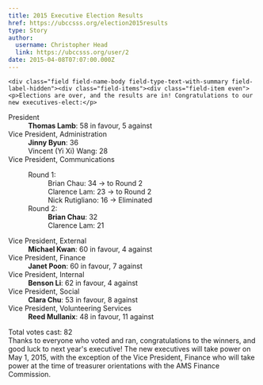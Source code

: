 ```yaml
---
title: 2015 Executive Election Results 
href: https://ubccsss.org/election2015results
type: Story
author:
  username: Christopher Head
  link: https://ubccsss.org/user/2
date: 2015-04-08T07:07:00.000Z
---
```



    <div class="field field-name-body field-type-text-with-summary field-label-hidden"><div class="field-items"><div class="field-item even"><p>Elections are over, and the results are in! Congratulations to our new executives-elect:</p>
<dl>
<dt>President</dt>
<dd><b>Thomas Lamb</b>: 58 in favour, 5 against</dd>
<dt>Vice President, Administration</dt>
<dd><b>Jinny Byun</b>: 36<br>
Vincent (Yi Xi) Wang: 28</dd>
<dt>Vice President, Communications</dt>
<dd>
<dl>
<dt>Round 1:</dt>
<dd>Brian Chau: 34 &#x2192; to Round 2<br>
Clarence Lam: 23 &#x2192; to Round 2<br>
Nick Rutigliano: 16 &#x2192; Eliminated</dd>
<dt>Round 2:</dt>
<dd><b>Brian Chau</b>: 32<br>
Clarence Lam: 21</dd>
</dl>
</dd>
<dt>Vice President, External</dt>
<dd><b>Michael Kwan</b>: 60 in favour, 4 against</dd>
<dt>Vice President, Finance</dt>
<dd><b>Janet Poon</b>: 60 in favour, 7 against</dd>
<dt>Vice President, Internal</dt>
<dd><b>Benson Li</b>: 62 in favour, 4 against</dd>
<dt>Vice President, Social</dt>
<dd><b>Clara Chu</b>: 53 in favour, 8 against</dd>
<dt>Vice President, Volunteering Services</dt>
<dd><b>Reed Mullanix</b>: 48 in favour, 11 against</dd>
</dl>
<p>Total votes cast: 82<br>
Thanks to everyone who voted and ran, congratulations to the winners, and good luck to next year&apos;s executive! The new executives will take power on May 1, 2015, with the exception of the Vice President, Finance who will take power at the time of treasurer orientations with the AMS Finance Commission.</p>
</div></div></div>    <footer>
          </footer>
    
